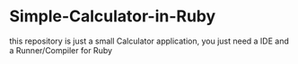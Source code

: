 # Simple-Calculator-in-Ruby

this repository is just a small Calculator application, you just need a IDE and a Runner/Compiler for Ruby
